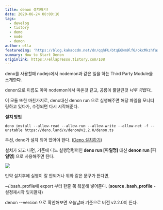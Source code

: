 ```yaml
---
title: denon 설치하기!
date: 2020-06-24 00:00:10
tags:
  - develog
  - tistory
  - deno
  - node
  - denon
author: ella
featuredimg: 'https://blog.kakaocdn.net/dn/qqhFU/btqE6Nm9lf6/okcMkzhfasXZDDtC17nKI0/img.png'
summary: How to Start Denon
originlink: https://ellapresso.tistory.com/108
---
```



deno를 사용할때 nodejs에서 nodemon과 같은 일을 하는 Third Party Module을 소개한다.

denon으로 이름도 아마 nodemon에서 따온것 같고, 공룡에 뿔달린것 _너무 귀엽다.._

이 모듈 또한 마찬가지로, deno대신 denon run 으로 실행해주면 해당 파일을 모니터링하고 있다가, 수정되면 다시 시작해준다.

**설치 방법**

```
deno install --allow-read --allow-run --allow-write --allow-net -f --unstable https://deno.land/x/denon@v2.2.0/denon.ts
```

우선, deno가 설치 되어 있어야 한다. (<a href='https://ellapresso.github.io/2020/06/24/install-deno/'>Deno 설치하기</a>)

설치가 되고 나면, 기존에 디노 실행명령어인 **deno run [파일명]** 대신 **denon run [파일명]** 으로 사용해주면 된다.

<img src='https://blog.kakaocdn.net/dn/cscDve/btqE42lHnqJ/huS0dqMh2rrXihKUab6Kw1/img.png'/>


만약 설치후에 실행이 잘 안되거나 위와 같은 문구가 뜬다면,

~/.bash_profile에 export 부터 한줄 쭉 복붙해 넣어준다. (**source .bash_profile** - 설정재시작 잊지말자)



denon --version 으로 확인해보면 오늘날짜 기준으로 버전 v2.2.0이 뜬다.